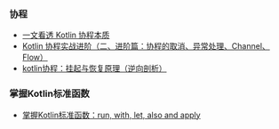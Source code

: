 ### 协程

* [一文看透 Kotlin 协程本质](https://juejin.cn/post/6987724340775108622)
* [Kotlin 协程实战进阶（二、进阶篇：协程的取消、异常处理、Channel、Flow）](https://juejin.cn/post/6992629783674748936)
* [kotlin协程：挂起与恢复原理（逆向剖析）](https://juejin.cn/post/7143386748783968292)

### 掌握Kotlin标准函数

* [掌握Kotlin标准函数：run, with, let, also and apply](https://juejin.cn/post/6844903554625323015)